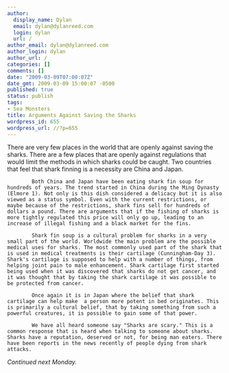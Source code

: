 ```yaml
---
author:
  display_name: Dylan
  email: dylan@dylanreed.com
  login: dylan
  url: /
author_email: dylan@dylanreed.com
author_login: dylan
author_url: /
categories: []
comments: []
date: "2009-03-09T07:00:07Z"
date_gmt: 2009-03-09 15:00:07 -0500
published: true
status: publish
tags:
- Sea Monsters
title: Arguments Against Saving the Sharks
wordpress_id: 655
wordpress_url: //?p=655
---
```


There are very few places in the world that are openly against saving the sharks. There are a few places that are openly against regulations that would limit the methods in which sharks could be caught. Two countries that feel that shark finning is a necessity are China and Japan. 

            Both China and Japan have been eating shark fin soup for hundreds of years. The trend started in China during the Ming Dynasty (Elmore 1). Not only is this dish considered a delicacy but it is also viewed as a status symbol. Even with the current restrictions, or maybe because of the restrictions, shark fins sell for hundreds of dollars a pound. There are arguments that if the fishing of sharks is more tightly regulated this price will only go up, leading to an increase of illegal fishing and a black market for the fins.

            Shark fin soup is a cultural problem for sharks in a very small part of the world. Worldwide the main problem are the possible medical uses for sharks. The most commonly used part of the shark that is used in medical treatments is their cartilage (Cunningham-Day 3). Shark's cartilage is supposed to help with a number of things, from helping joint pain to male enhancement. Shark cartilage first started being used when it was discovered that sharks do not get cancer, and it was thought that by taking the shark cartilage it was possible to be protected from cancer. 

            Once again it is in Japan where the belief that shark cartilage can help make  a person more potent in bed originates. This is primarily a cultural belief, that by taking something from such a powerful creatures, it is possible to gain some of that power. 

            We have all heard someone say "Sharks are scary." This is a common response that is heard when talking to someone about sharks. Sharks have a reputation, deserved or not, for being man eaters. There have been reports in the news recently of people dying from shark attacks. 

_Continued next Monday._
